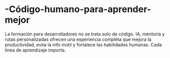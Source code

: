 # -Código-humano-para-aprender-mejor
La formación para desarrolladores no se trata solo de código. IA, mentoría y rutas personalizadas ofrecen una experiencia completa que mejora la productividad, evita la info inútil y fortalece las habilidades humanas. Cada línea de aprendizaje importa.
